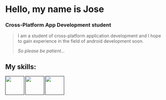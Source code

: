 # Hello, my name is Jose
### Cross-Platform App Development student
> I am a student of cross-platform application development and I hope to gain experience in the field of android development soon.
> 
> *So please be patient...*
### 
## My skills:

<a href="" target="_blank"><img src="https://user-images.githubusercontent.com/59387768/150323993-1b01d111-e8dc-4137-9ab4-1be879f408b7.png" height="60" align="left"/></a>
<a href="" target="_blank"><img src="https://user-images.githubusercontent.com/59387768/150323826-ae40ab54-f9a8-4391-9ddd-c7bb5153788a.png" height="60" align="left"/></a>
<a href="" target="_blank"><img src="https://cdn.jsdelivr.net/gh/devicons/devicon/icons/html5/html5-original.svg" height="60" align="left"/></a>

